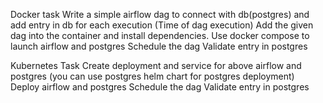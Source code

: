 Docker task
Write a simple airflow dag to connect with db(postgres) and add entry in db for each execution (Time of dag execution)
Add the given dag into the container and install dependencies.
Use docker compose to launch airflow and postgres
Schedule the dag
Validate entry in postgres


Kubernetes Task
Create deployment and service for above airflow and postgres (you can use postgres helm chart for postgres deployment)
Deploy airflow and postgres
Schedule the dag
Validate entry in postgres
